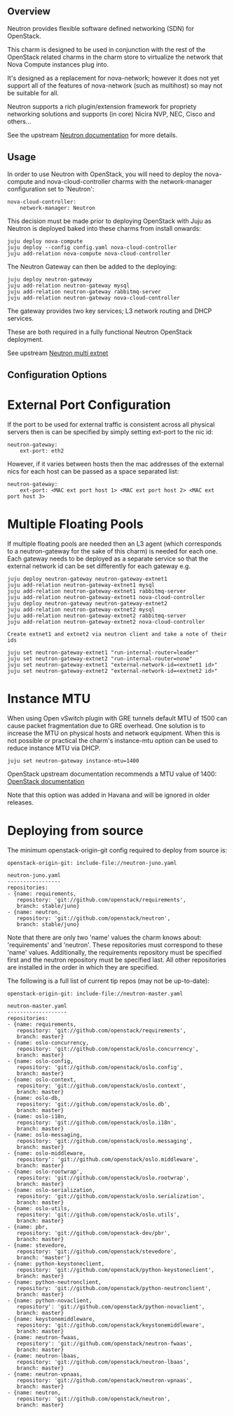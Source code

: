 Overview
--------

Neutron provides flexible software defined networking (SDN) for OpenStack.

This charm is designed to be used in conjunction with the rest of the OpenStack
related charms in the charm store to virtualize the network that Nova Compute
instances plug into.

It's designed as a replacement for nova-network; however it does not yet
support all of the features of nova-network (such as multihost) so may not
be suitable for all.

Neutron supports a rich plugin/extension framework for propriety networking
solutions and supports (in core) Nicira NVP, NEC, Cisco and others...

See the upstream [Neutron documentation](http://docs.openstack.org/trunk/openstack-network/admin/content/use_cases_single_router.html)
for more details.

Usage
-----

In order to use Neutron with OpenStack, you will need to deploy the
nova-compute and nova-cloud-controller charms with the network-manager
configuration set to 'Neutron':

    nova-cloud-controller:
        network-manager: Neutron

This decision must be made prior to deploying OpenStack with Juju as
Neutron is deployed baked into these charms from install onwards:

    juju deploy nova-compute
    juju deploy --config config.yaml nova-cloud-controller
    juju add-relation nova-compute nova-cloud-controller

The Neutron Gateway can then be added to the deploying:

    juju deploy neutron-gateway
    juju add-relation neutron-gateway mysql
    juju add-relation neutron-gateway rabbitmq-server
    juju add-relation neutron-gateway nova-cloud-controller

The gateway provides two key services; L3 network routing and DHCP services.

These are both required in a fully functional Neutron OpenStack deployment.

See upstream [Neutron multi extnet](http://docs.openstack.org/trunk/config-reference/content/adv_cfg_l3_agent_multi_extnet.html)

Configuration Options
---------------------

External Port Configuration
===========================

If the port to be used for external traffic is consistent across all physical
servers then is can be specified by simply setting ext-port to the nic id:

    neutron-gateway:
        ext-port: eth2

However, if it varies between hosts then the mac addresses of the external
nics for each host can be passed as a space separated list:

    neutron-gateway:
        ext-port: <MAC ext port host 1> <MAC ext port host 2> <MAC ext port host 3>


Multiple Floating Pools
=======================

If multiple floating pools are needed then an L3 agent (which corresponds to
a neutron-gateway for the sake of this charm) is needed for each one. Each
gateway needs to be deployed as a separate service so that the external
network id can be set differently for each gateway e.g.

    juju deploy neutron-gateway neutron-gateway-extnet1
    juju add-relation neutron-gateway-extnet1 mysql
    juju add-relation neutron-gateway-extnet1 rabbitmq-server
    juju add-relation neutron-gateway-extnet1 nova-cloud-controller
    juju deploy neutron-gateway neutron-gateway-extnet2
    juju add-relation neutron-gateway-extnet2 mysql
    juju add-relation neutron-gateway-extnet2 rabbitmq-server
    juju add-relation neutron-gateway-extnet2 nova-cloud-controller

    Create extnet1 and extnet2 via neutron client and take a note of their ids

    juju set neutron-gateway-extnet1 "run-internal-router=leader"
    juju set neutron-gateway-extnet2 "run-internal-router=none"
    juju set neutron-gateway-extnet1 "external-network-id=<extnet1 id>"
    juju set neutron-gateway-extnet2 "external-network-id=<extnet2 id>"

Instance MTU
============

When using Open vSwitch plugin with GRE tunnels default MTU of 1500 can cause
packet fragmentation due to GRE overhead. One solution is to increase the MTU on
physical hosts and network equipment. When this is not possible or practical the
charm's instance-mtu option can be used to reduce instance MTU via DHCP.

    juju set neutron-gateway instance-mtu=1400

OpenStack upstream documentation recommends a MTU value of 1400:
[OpenStack documentation](http://docs.openstack.org/admin-guide-cloud/content/openvswitch_plugin.html)

Note that this option was added in Havana and will be ignored in older releases.

Deploying from source
=====================

The minimum openstack-origin-git config required to deploy from source is:

    openstack-origin-git: include-file://neutron-juno.yaml

    neutron-juno.yaml
    -----------------
    repositories:
    - {name: requirements,
       repository: 'git://github.com/openstack/requirements',
       branch: stable/juno}
    - {name: neutron,
       repository: 'git://github.com/openstack/neutron',
       branch: stable/juno}

Note that there are only two 'name' values the charm knows about: 'requirements'
and 'neutron'. These repositories must correspond to these 'name' values.
Additionally, the requirements repository must be specified first and the
neutron repository must be specified last. All other repositories are installed
in the order in which they are specified.

The following is a full list of current tip repos (may not be up-to-date):

    openstack-origin-git: include-file://neutron-master.yaml

    neutron-master.yaml
    -------------------
    repositories:
    - {name: requirements,
       repository: 'git://github.com/openstack/requirements',
       branch: master}
    - {name: oslo-concurrency,
       repository: 'git://github.com/openstack/oslo.concurrency',
       branch: master}
    - {name: oslo-config,
       repository: 'git://github.com/openstack/oslo.config',
       branch: master}
    - {name: oslo-context,
       repository: 'git://github.com/openstack/oslo.context',
       branch: master}
    - {name: oslo-db,
       repository: 'git://github.com/openstack/oslo.db',
       branch: master}
    - {name: oslo-i18n,
       repository: 'git://github.com/openstack/oslo.i18n',
       branch: master}
    - {name: oslo-messaging,
       repository: 'git://github.com/openstack/oslo.messaging',
       branch: master}
    - {name: oslo-middleware,
       repository': 'git://github.com/openstack/oslo.middleware',
       branch: master}
    - {name: oslo-rootwrap',
       repository: 'git://github.com/openstack/oslo.rootwrap',
       branch: master}
    - {name: oslo-serialization,
       repository: 'git://github.com/openstack/oslo.serialization',
       branch: master}
    - {name: oslo-utils,
       repository: 'git://github.com/openstack/oslo.utils',
       branch: master}
    - {name: pbr,
       repository: 'git://github.com/openstack-dev/pbr',
       branch: master}
    - {name: stevedore,
       repository: 'git://github.com/openstack/stevedore',
       branch: 'master'}
    - {name: python-keystoneclient,
       repository: 'git://github.com/openstack/python-keystoneclient',
       branch: master}
    - {name: python-neutronclient,
       repository: 'git://github.com/openstack/python-neutronclient',
       branch: master}
    - {name: python-novaclient,
       repository': 'git://github.com/openstack/python-novaclient',
       branch: master}
    - {name: keystonemiddleware,
       repository: 'git://github.com/openstack/keystonemiddleware',
       branch: master}
    - {name: neutron-fwaas,
       repository': 'git://github.com/openstack/neutron-fwaas',
       branch: master}
    - {name: neutron-lbaas,
       repository: 'git://github.com/openstack/neutron-lbaas',
       branch: master}
    - {name: neutron-vpnaas,
       repository: 'git://github.com/openstack/neutron-vpnaas',
       branch: master}
    - {name: neutron,
       repository: 'git://github.com/openstack/neutron',
       branch: master}
